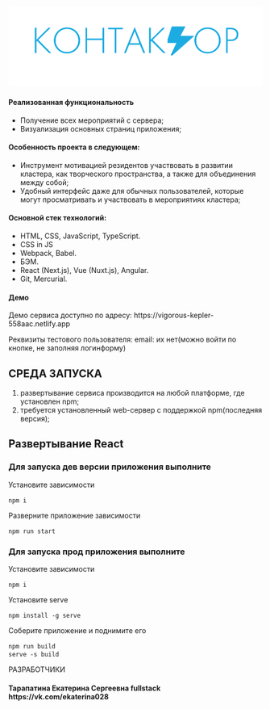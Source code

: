 <p align="center">
   <img src="logo-readme.png" alt="logo">
</p>


<h4>Реализованная функциональность</h4>
<ul>
    <li>Получение всех мероприятий с сервера;</li>
    <li>Визуализация основных страниц приложения;</li>
</ul> 
<h4>Особенность проекта в следующем:</h4>
<ul>
 <li>Инструмент мотивацией резидентов участвовать в развитии кластера, как творческого пространства, а также для объединения между собой;</li>
 <li> Удобный интерфейс даже для обычных пользователей, которые могут просматривать и участвовать в мероприятиях кластера;</li>
 </ul>
<h4>Основной стек технологий:</h4>
<ul>
	<li>HTML, CSS, JavaScript, TypeScript.</li>
	<li>CSS in JS</li>
	<li> Webpack, Babel.</li>
	<li>БЭМ.</li>
	<li>React (Next.js), Vue (Nuxt.js), Angular.</li>
	<li>Git, Mercurial.</li>

 </ul>
<h4>Демо</h4>
<p>Демо сервиса доступно по адресу: https://vigorous-kepler-558aac.netlify.app </p>
<p>Реквизиты тестового пользователя: email: их нет(можно войти по кнопке, не заполняя логинформу)</b></p>




СРЕДА ЗАПУСКА
------------
1) развертывание сервиса производится на любой платформе, где установлен npm;
2) требуется установленный web-сервер с поддержкой npm(последняя версия);


Развертывание React
------------
### Для запуска дев версии приложения выполните

Установите зависимости
~~~
npm i
~~~

Разверните приложение зависимости
~~~
npm run start
~~~


### Для запуска прод приложения выполните

Установите зависимости
~~~
npm i
~~~

Установите serve

````
npm install -g serve
````

Соберите приложение и поднимите его

```
npm run build
serve -s build
```


РАЗРАБОТЧИКИ

<h4>Тарапатина Екатерина Сергеевна fullstack https://vk.com/ekaterina028 </h4>

